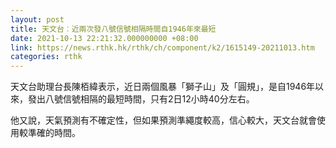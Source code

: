 ```yaml
---
layout: post
title: 天文台︰近兩次發八號信號相隔時間自1946年來最短
date: 2021-10-13 22:21:32.000000000 +08:00
link: https://news.rthk.hk/rthk/ch/component/k2/1615149-20211013.htm
categories: rthk
---
```


天文台助理台長陳栢緯表示，近日兩個風暴「獅子山」及「圓規」，是自1946年以來，發出八號信號相隔的最短時間，只有2日12小時40分左右。

他又說，天氣預測有不確定性，但如果預測準繩度較高，信心較大，天文台就會使用較準確的時間。
